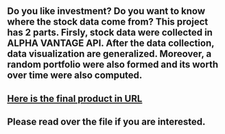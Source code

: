 ## Do you like investment? Do you want to know where the stock data come from? This project has 2 parts. Firsly, stock data were collected in ALPHA VANTAGE API. After the data collection, data visualization are generalized. Moreover, a random portfolio were also formed and its worth over time were also computed.

## [Here is the final product in URL](https://mx0jqo-zicheng-liu.shinyapps.io/portfolio_management_with_R/)

## Please read over the file if you are interested.


